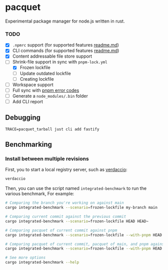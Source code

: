 # pacquet

Experimental package manager for node.js written in rust.

### TODO

- [x] `.npmrc` support (for supported features [readme.md](./crates/npmrc/README.md))
- [x] CLI commands (for supported features [readme.md](./crates/cli/README.md))
- [x] Content addressable file store support
- [ ] Shrink-file support in sync with `pnpm-lock.yml`
  - [x] Frozen lockfile
  - [ ] Update outdated lockfile
  - [ ] Creating lockfile
- [ ] Workspace support
- [ ] Full sync with [pnpm error codes](https://pnpm.io/errors)
- [ ] Generate a `node_modules/.bin` folder
- [ ] Add CLI report

## Debugging

```shell
TRACE=pacquet_tarball just cli add fastify
```

## Benchmarking

### Install between multiple revisions

First, you to start a local registry server, such as [verdaccio](https://verdaccio.org/):

```sh
verdaccio
```

Then, you can use the script named `integrated-benchmark` to run the various benchmark, For example:

```sh
# Comparing the branch you're working on against main
cargo integrated-benchmark --scenario=frozen-lockfile my-branch main
```

```sh
# Comparing current commit against the previous commit
cargo integrated-benchmark --scenario=frozen-lockfile HEAD HEAD~
```

```sh
# Comparing pacquet of current commit against pnpm
cargo integrated-benchmark --scenario=frozen-lockfile --with-pnpm HEAD
```

```sh
# Comparing pacquet of current commit, pacquet of main, and pnpm against each other
cargo integrated-benchmark --scenario=frozen-lockfile --with-pnpm HEAD main
```

```sh
# See more options
cargo integrated-benchmark --help
```
